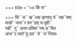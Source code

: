 +++
title = "०४ किं स"

+++
किं᳓ स᳓ ऋ᳓धक् कृणवद् यं᳓ सह᳓स्रम्  
मासो᳓ जभा᳓र शर᳓दश् च पूर्वीः᳓  
नही᳓ नु᳓ अस्य प्रतिमा᳓नम् अ᳓स्ति  
अन्त᳓र् जाते᳓षु उत᳓ ये᳓ ज᳓नित्वाः